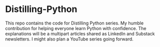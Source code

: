 # Distilling-Python
This repo contains the code for Distilling Python series. My humble contribution for helping everyone learn Python with confidence. The explanations will be a multipart articles shared as LinkedIn and Substack newsletters. I might also plan a YouTube series going forward.
